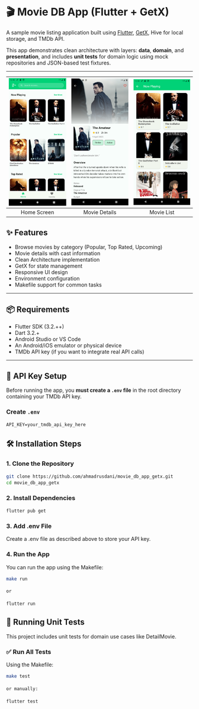 # 🎬 Movie DB App (Flutter + GetX)

A sample movie listing application built using [Flutter](https://flutter.dev), [GetX](https://pub.dev/packages/get), Hive for local storage, and TMDb API.

This app demonstrates clean architecture with layers: **data**, **domain**, and **presentation**, and includes **unit tests** for domain logic using mock repositories and JSON-based test fixtures.

---

| <img src="./assets/screenshot/Screenshot_1750398509.png" alt="Home Screen" width="200"/> | <img src="./assets/screenshot/Screenshot_1750398519.png" alt="Movie Details" width="200"/> | <img src="./assets/screenshot/Screenshot_1750398525.png" alt="Movie List" width="200"/> |
|:--:|:--:|:--:|
| Home Screen | Movie Details | Movie List |


## ✨ Features

- Browse movies by category (Popular, Top Rated, Upcoming)
- Movie details with cast information
- Clean Architecture implementation
- GetX for state management
- Responsive UI design
- Environment configuration
- Makefile support for common tasks

---

## 📦 Requirements

- Flutter SDK (3.2.++)
- Dart 3.2.+
- Android Studio or VS Code
- An Android/iOS emulator or physical device
- TMDb API key (if you want to integrate real API calls)

---

## 🔐 API Key Setup

Before running the app, you **must create a `.env` file** in the root directory containing your TMDb API key.

### Create `.env`

```env
API_KEY=your_tmdb_api_key_here
```

## 🛠 Installation Steps

### 1. Clone the Repository

```bash
git clone https://github.com/ahmadrusdani/movie_db_app_getx.git
cd movie_db_app_getx
```

### 2. Install Dependencies

```bash
flutter pub get
```

### 3. Add .env File

Create a .env file as described above to store your API key.

### 4. Run the App

You can run the app using the Makefile:

```bash
make run

or

flutter run
```

## 🧪 Running Unit Tests

This project includes unit tests for domain use cases like DetailMovie.

### ✅ Run All Tests

Using the Makefile:

```bash
make test

or manually:

flutter test
```
